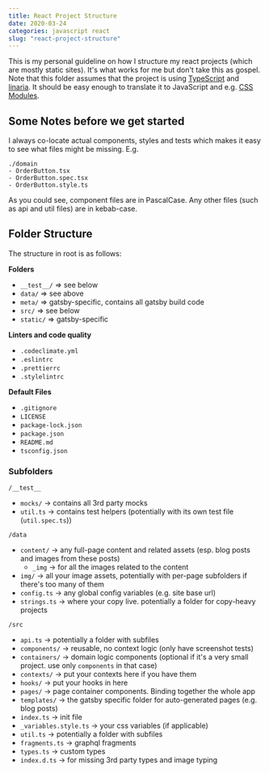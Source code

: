 ```yaml
---
title: React Project Structure
date: 2020-03-24
categories: javascript react
slug: "react-project-structure"
---
```


This is my personal guideline on how I structure my react projects (which are mostly static sites). It's what works for me but don't take this as gospel. Note that this folder assumes that the project is using [TypeScript](https://www.typescriptlang.org/) and [linaria](https://linaria.now.sh/). It should be easy enough to translate it to JavaScript and e.g. [CSS Modules](https://github.com/css-modules/css-modules).

## Some Notes before we get started

I always co-locate actual components, styles and tests which makes it easy to see what files might be missing. E.g.
```
./domain
- OrderButton.tsx
- OrderButton.spec.tsx
- OrderButton.style.ts
```

As you could see, component files are in PascalCase. Any other files (such as api and util files) are in kebab-case.

## Folder Structure

The structure in root is as follows:

**Folders**
- `__test__/`   => see below
- `data/`       => see above
- `meta/`       => gatsby-specific, contains all gatsby build code
- `src/`        => see below
- `static/`     => gatsby-specific

**Linters and code quality**
- `.codeclimate.yml`
- `.eslintrc`
- `.prettierrc`
- `.stylelintrc`

**Default Files**
- `.gitignore`
- `LICENSE`
- `package-lock.json`
- `package.json`
- `README.md`
- `tsconfig.json`

### Subfolders

`/__test__`
- `mocks/`      -> contains all 3rd party mocks
- `util.ts`     -> contains test helpers (potentially with its own test file (`util.spec.ts`))

`/data`
- `content/`    -> any full-page content and related assets (esp. blog posts and images from these posts)
    - `_img`    -> for all the images related to the content
- `img/`        -> all your image assets, potentially with per-page subfolders if there's too many of them
- `config.ts`   -> any global config variables (e.g. site base url)
- `strings.ts`  -> where your copy live. potentially a folder for copy-heavy projects

`/src`
- `api.ts`              -> potentially a folder with subfiles
- `components/`         -> reusable, no context logic (only have screenshot tests)
- `containers/`         -> domain logic components (optional if it's a very small project. use only `components` in that case)
- `contexts/`           -> put your contexts here if you have them
- `hooks/`              -> put your hooks in here
- `pages/`              -> page container components. Binding together the whole app
- `templates/`          -> the gatsby specific folder for auto-generated pages (e.g. blog posts)
- `index.ts`            -> init file
- `_variables.style.ts` -> your css variables (if applicable)
- `util.ts`             ->  potentially a folder with subfiles
- `fragments.ts`        -> graphql fragments
- `types.ts`            -> custom types
- `index.d.ts`          -> for missing 3rd party types and image typing
